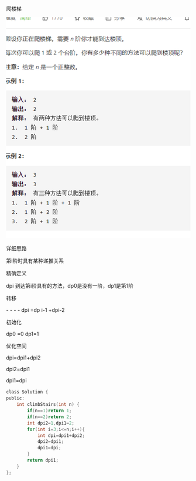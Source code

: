 爬楼梯

![img](image/1627562106196.png)

详细思路

第i阶时具有某种递推关系

精确定义

dpi 到达第i阶具有的方法，dp0是没有一阶，dp1是第1阶

转移

\- - - - dpi =dp i-1 +dpi-2

初始化

dp0 =0 dp1=1

优化空间

dpi=dpi1+dpi2

dpi2=dpi1

dpi1=dpi

```c
class Solution {
public:
    int climbStairs(int n) {
        if(n==1)return 1;
        if(n==2)return 2;
        int dpi2=1,dpi1=2;
        for(int i=3;i<=n;i++){
            int dpi=dpi1+dpi2;
            dpi2=dpi1;
            dpi1=dpi;
        }
        return dpi1;
    }   
};


```

